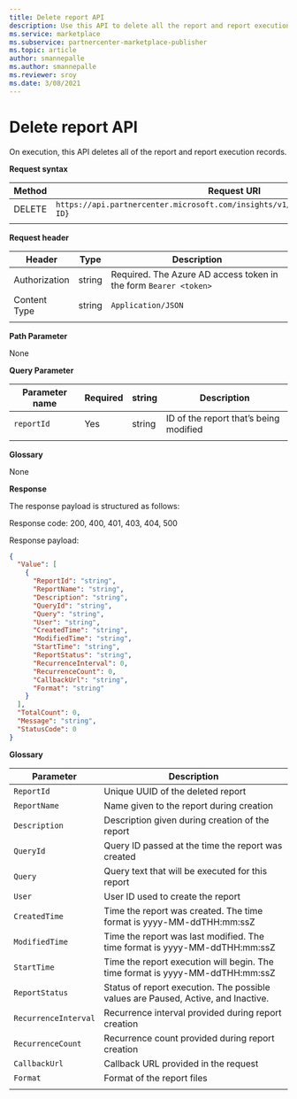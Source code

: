 ```yaml
---
title: Delete report API
description: Use this API to delete all the report and report execution records for commercial marketplace analytics reports. 
ms.service: marketplace 
ms.subservice: partnercenter-marketplace-publisher
ms.topic: article
author: smannepalle
ms.author: smannepalle
ms.reviewer: sroy
ms.date: 3/08/2021
---
```


# Delete report API

On execution, this API deletes all of the report and report execution records.

**Request syntax**

| Method | Request URI |
| ------------ | ------------- |
| DELETE | `https://api.partnercenter.microsoft.com/insights/v1/cmp/ScheduledReport/{Report ID}` |
|||

**Request header**

| Header | Type | Description |
| ------------ | ------------- | ------------- |
| Authorization | string | Required. The Azure AD access token in the form `Bearer <token>` |
| Content Type | string | `Application/JSON` |
||||

**Path Parameter**

None

**Query Parameter**

| Parameter name | Required | string | Description |
| ------------ | ------------- | ------------- | ------------- |
| `reportId` | Yes | string | ID of the report that’s being modified |
|||||

**Glossary**

None

**Response**

The response payload is structured as follows:

Response code: 200, 400, 401, 403, 404, 500

Response payload:

```json
{
  "Value": [
    {
      "ReportId": "string",
      "ReportName": "string",
      "Description": "string",
      "QueryId": "string",
      "Query": "string",
      "User": "string",
      "CreatedTime": "string",
      "ModifiedTime": "string",
      "StartTime": "string",
      "ReportStatus": "string",
      "RecurrenceInterval": 0,
      "RecurrenceCount": 0,
      "CallbackUrl": "string",
      "Format": "string"
    }
  ],
  "TotalCount": 0,
  "Message": "string",
  "StatusCode": 0
}
```

**Glossary**

| Parameter | Description |
| ------------ | ------------- |
| `ReportId` | Unique UUID of the deleted report |
| `ReportName` | Name given to the report during creation |
| `Description` | Description given during creation of the report |
| `QueryId` | Query ID passed at the time the report was created |
| `Query` | Query text that will be executed for this report |
| `User` | User ID used to create the report |
| `CreatedTime` | Time the report was created. The time format is yyyy-MM-ddTHH:mm:ssZ |
| `ModifiedTime` | Time the report was last modified. The time format is yyyy-MM-ddTHH:mm:ssZ |
| `StartTime` | Time the report execution will begin. The time format is yyyy-MM-ddTHH:mm:ssZ |
| `ReportStatus` | Status of report execution. The possible values are Paused, Active, and Inactive. |
| `RecurrenceInterval` | Recurrence interval provided during report creation |
| `RecurrenceCount` | Recurrence count provided during report creation |
| `CallbackUrl` | Callback URL provided in the request |
| `Format` | Format of the report files |
|||
